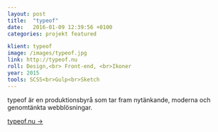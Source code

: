 ```yaml
---
layout: post
title:  "typeof"
date:   2016-01-09 12:39:56 +0100
categories: projekt featured

klient: typeof
image: /images/typeof.jpg
link: http://typeof.nu
roll: Design,<br> Front-end, <br>Ikoner
year: 2015
tools: SCSS<br>Gulp<br>Sketch
---
```


typeof är en produktionsbyrå som tar fram
nytänkande, moderna och genomtänkta webblösningar.

[typeof.nu →](http://typeof.nu)
